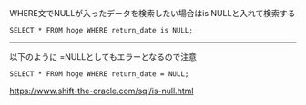 
WHERE文でNULLが入ったデータを検索したい場合はis NULLと入れて検索する

```
SELECT * FROM hoge WHERE return_date is NULL;
```

---
以下のように =NULLとしてもエラーとなるので注意
```
SELECT * FROM hoge WHERE return_date = NULL;
```

https://www.shift-the-oracle.com/sql/is-null.html